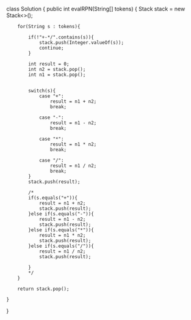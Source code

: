 class Solution {
    public int evalRPN(String[] tokens) {
        Stack<Integer> stack = new Stack<>();

        
        for(String s : tokens){
            
            if(!"+-*/".contains(s)){
                stack.push(Integer.valueOf(s));
                continue;
            }
            
            int result = 0;
            int n2 = stack.pop();
            int n1 = stack.pop();
            
            
            switch(s){
                case "+":
                    result = n1 + n2;
                    break;
                    
                case "-":
                    result = n1 - n2;
                    break;
                    
                case "*":
                    result = n1 * n2;
                    break;
                    
                case "/":
                    result = n1 / n2;
                    break;                
            }
            stack.push(result);
            
            /*
            if(s.equals("+")){
                result = n1 + n2;
                stack.push(result);
            }else if(s.equals("-")){
                result = n1 - n2;
                stack.push(result);
            }else if(s.equals("*")){
                result = n1 * n2;
                stack.push(result);
            }else if(s.equals("/")){
                result = n1 / n2;
                stack.push(result);
            
            }
            */
        }
                           
        return stack.pop();
                    
    }
}